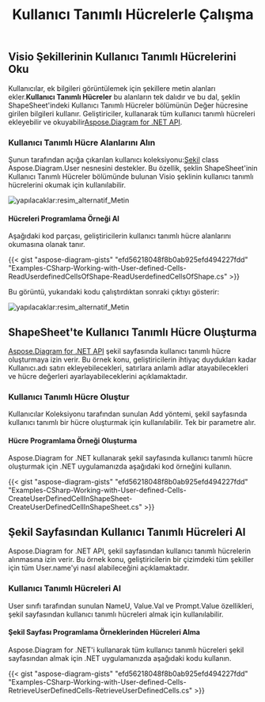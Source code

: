 ﻿---
title: Kullanıcı Tanımlı Hücrelerle Çalışma
type: docs
weight: 150
url: /tr/net/working-with-user-defined-cells/
description: Bu bölümde, visio şekillerinin Kullanıcı tanımlı hücrelerinin Aspose.Diagram ile nasıl okunacağı açıklanmaktadır.
---
## **Visio Şekillerinin Kullanıcı Tanımlı Hücrelerini Oku**
 Kullanıcılar, ek bilgileri görüntülemek için şekillere metin alanları ekler.**Kullanıcı Tanımlı Hücreler** bu alanların tek dalıdır ve bu dal, şeklin ShapeSheet'indeki Kullanıcı Tanımlı Hücreler bölümünün Değer hücresine girilen bilgileri kullanır. Geliştiriciler, kullanarak tüm kullanıcı tanımlı hücreleri ekleyebilir ve okuyabilir[Aspose.Diagram for .NET API](https://products.aspose.com/diagram/net/).
### **Kullanıcı Tanımlı Hücre Alanlarını Alın**
 Şunun tarafından açığa çıkarılan kullanıcı koleksiyonu:[Şekil](http://www.aspose.com/api/net/diagram/aspose.diagram/shape) class Aspose.Diagram.User nesnesini destekler. Bu özellik, şeklin ShapeSheet'inin Kullanıcı Tanımlı Hücreler bölümünde bulunan Visio şeklinin kullanıcı tanımlı hücrelerini okumak için kullanılabilir.

![yapılacaklar:resim_alternatif_Metin](working-with-user-defined-cells_1.png)
#### **Hücreleri Programlama Örneği Al**
Aşağıdaki kod parçası, geliştiricilerin kullanıcı tanımlı hücre alanlarını okumasına olanak tanır.

{{< gist "aspose-diagram-gists" "efd56218048f8b0ab925efd494227fdd" "Examples-CSharp-Working-with-User-defined-Cells-ReadUserdefinedCellsOfShape-ReadUserdefinedCellsOfShape.cs" >}}


Bu görüntü, yukarıdaki kodu çalıştırdıktan sonraki çıktıyı gösterir:

![yapılacaklar:resim_alternatif_Metin](working-with-user-defined-cells_2.png)
## **ShapeSheet'te Kullanıcı Tanımlı Hücre Oluşturma**
[Aspose.Diagram for .NET API](https://products.aspose.com/diagram/net/) şekil sayfasında kullanıcı tanımlı hücre oluşturmaya izin verir. Bu örnek konu, geliştiricilerin ihtiyaç duydukları kadar Kullanıcı.adı satırı ekleyebilecekleri, satırlara anlamlı adlar atayabilecekleri ve hücre değerleri ayarlayabileceklerini açıklamaktadır.
### **Kullanıcı Tanımlı Hücre Oluştur**
Kullanıcılar Koleksiyonu tarafından sunulan Add yöntemi, şekil sayfasında kullanıcı tanımlı bir hücre oluşturmak için kullanılabilir. Tek bir parametre alır.
#### **Hücre Programlama Örneği Oluşturma**
Aspose.Diagram for .NET kullanarak şekil sayfasında kullanıcı tanımlı hücre oluşturmak için .NET uygulamanızda aşağıdaki kod örneğini kullanın.

{{< gist "aspose-diagram-gists" "efd56218048f8b0ab925efd494227fdd" "Examples-CSharp-Working-with-User-defined-Cells-CreateUserDefinedCellInShapeSheet-CreateUserDefinedCellInShapeSheet.cs" >}}
## **Şekil Sayfasından Kullanıcı Tanımlı Hücreleri Al**
Aspose.Diagram for .NET API, şekil sayfasından kullanıcı tanımlı hücrelerin alınmasına izin verir. Bu örnek konu, geliştiricilerin bir çizimdeki tüm şekiller için tüm User.name'yi nasıl alabileceğini açıklamaktadır.
### **Kullanıcı Tanımlı Hücreleri Al**
User sınıfı tarafından sunulan NameU, Value.Val ve Prompt.Value özellikleri, şekil sayfasından kullanıcı tanımlı hücreleri almak için kullanılabilir.
#### **Şekil Sayfası Programlama Örneklerinden Hücreleri Alma**
Aspose.Diagram for .NET'i kullanarak tüm kullanıcı tanımlı hücreleri şekil sayfasından almak için .NET uygulamanızda aşağıdaki kodu kullanın.

{{< gist "aspose-diagram-gists" "efd56218048f8b0ab925efd494227fdd" "Examples-CSharp-Working-with-User-defined-Cells-RetrieveUserDefinedCells-RetrieveUserDefinedCells.cs" >}}

